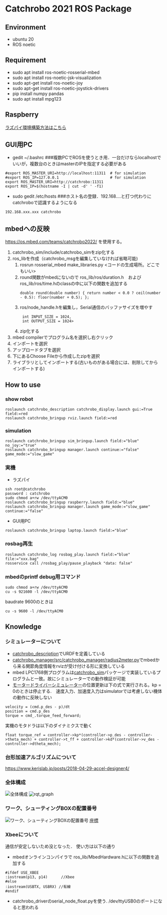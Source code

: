 # Catchrobo 2021 ROS Package

## Environment
- ubuntu 20
- ROS noetic

## Requirement
- sudo apt install ros-noetic-rosserial-mbed
- sudo apt install ros-noetic-jsk-visualization
- sudo apt-get install ros-noetic-joy
- sudo apt-get install ros-noetic-joystick-drivers
- pip install numpy pandas
- sudo apt install mpg123 


## Raspberry
[ラズパイ環境構築方法はこちら](./doc/raspberry_setup.md)

## GUI用PC
- gedit ~/.bashrc ###複数PCでROSを使うとき用．一台だけならlocalhostでいいが，複数台のときはmasterのIPを指定する必要がある
```
#export ROS_MASTER_URI=http://localhost:11311  # for simulation
#export ROS_IP=127.0.0.1                       # for simulation
export ROS_MASTER_URI=http://catchrobo:11311
export ROS_IP=$(hostname -I | cut -d' ' -f1)
```
- sudo gedit /etc/hosts ###ホスト名の登録．192.168....と打つ代わりにcatchroboで認識するようになる
```
192.168.xxx.xxx catchrobo
```

## mbedへの反映
https://os.mbed.com/teams/catchrobo2022/
を使用する。

1. catchrobo_sim/include/catchrobo_simをzip化する
1. ros_libを作成（catchrobo_msgを編集していなければ省略可能)
    1. rosrun rosserial_mbed make_libraries.py <コードの生成場所。どこでもいい>
    1. round関数がmbedにないので ros_lib/ros/duration.h　およびros_lib/ros/time.hのclassの中に以下の関数を追加する
        ```
        double round(double number) { return number < 0.0 ? ceil(number - 0.5): floor(number + 0.5); };
        ```
    1. ros/node_handle.hを編集し，Serial通信のバッファサイズを増やす
        ```
         int INPUT_SIZE = 1024,
         int OUTPUT_SIZE = 1024>
        ```
    1. zip化する
1. mbed compilerでプログラム名を選択し右クリック
1. インポートを選択
1. アップロードタブを選択
1. 下にあるChoose Fileから作成したzipを選択
1. ライブラリとしてインポートする(古いものがある場合には、削除してからインポートする)


## How to use
### show robot
```
roslaunch catchrobo_description catchrobo_display.launch gui:=True field:=red
roslaunch catchrobo_bringup rviz.launch field:=red
```
### simulation
```
roslaunch catchrobo_bringup sim_bringup.launch field:="blue" no_joy:="true"
roslaunch catchrobo_bringup manager.launch continue:="false" game_mode:="slow_game"
```

### 実機
- ラズパイ
```
ssh root@catchrobo
password : catchrobo
sudo chmod a+rw /dev/ttyACM0 
roslaunch catchrobo_bringup raspberry.launch field:="blue"
roslaunch catchrobo_bringup manager.launch game_mode:="slow_game" continue:="false"
```
- GUI用PC
```
roslaunch catchrobo_bringup laptop.launch field:="blue"
```

### rosbag再生
```
roslaunch catchrobo_log rosbag_play.launch field:="blue" file:="xxx.bag"
rosservice call /rosbag_play/pause_playback "data: false" 
```

### mbedのprintf debug用コマンド
```
sudo chmod a+rw /dev/ttyACM0 
cu -s 921600 -l /dev/ttyACM0
```
baudrate 9600のときは
```
cu -s 9600 -l /dev/ttyACM0
```

## Knowledge
### シミュレーターについて
- [catchrobo_description](catchrobo_description)でURDFを定義している
- [catchrobo_manager/src/catchrobo_manager/radius2meter.py](catchrobo_manager/src/catchrobo_manager/radius2meter.py)でmbedから来る関節角度情報をrvizが受け付ける形に変換している
- mbed LPC1768側プログラムは[catchrobo_sim](catchrobo_sim)パッケージで実装しているプログラムと一致。故にシミュレーターでの動作検証が可能
- [モータードライバーシミュレーター](catchrobo_sim/src/motor_driver_sim.cpp)の位置更新は下の式で実行される。kp = 0のときは停止する.　速度入力、加速度入力はsimulatorでは考慮しない機体の動作に反映しない
```
velocity = (cmd.p_des - p)/dt
position = cmd.p_des
torque = cmd_.torque_feed_forward;
``` 
実機のモタドラは以下のダイナミクスで動く
```
float torque_ref = controller->kp*(controller->p_des - controller->theta_mech) + controller->t_ff + controller->kd*(controller->v_des - controller->dtheta_mech);
```

### 台形加速アルゴリズムについて
https://www.kerislab.jp/posts/2018-04-29-accel-designer4/
### 全体構成
![全体構成](./doc/catchrobo_全体図.png) 
![rqt_graph](./doc/rosgraph.svg)

### ワーク、シューティングBOXの配置番号
![ワーク、シューティングBOXの配置番号](./doc/ワーク＋シューティングBOXの配置番号.png) 
[座標](./doc/234_C5_2022年度フィールド修正版0725.pdf)

### Xbeeについて
通信が安定しないため没となった．
使い方は以下の通り  
- mbedオンラインコンパイラで
ros_lib/MbedHardware.hに以下の関数を追加する
```
#ifdef USE_XBEE
:iostream(p13, p14)      //Xbee
#else
:iostream(USBTX, USBRX) //有線
#endif
```
- catchrobo_driverのserial_node_float.pyを使う. /dev/ttyUSB0のポートになると思われる